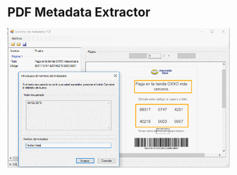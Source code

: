 # PDF Metadata Extractor

![PDF Metadata Extractor](https://github.com/raulbojalil/pdf-metadata-extractor/blob/master/screenshot.png?raw=true "PDF Metadata Extractor")

